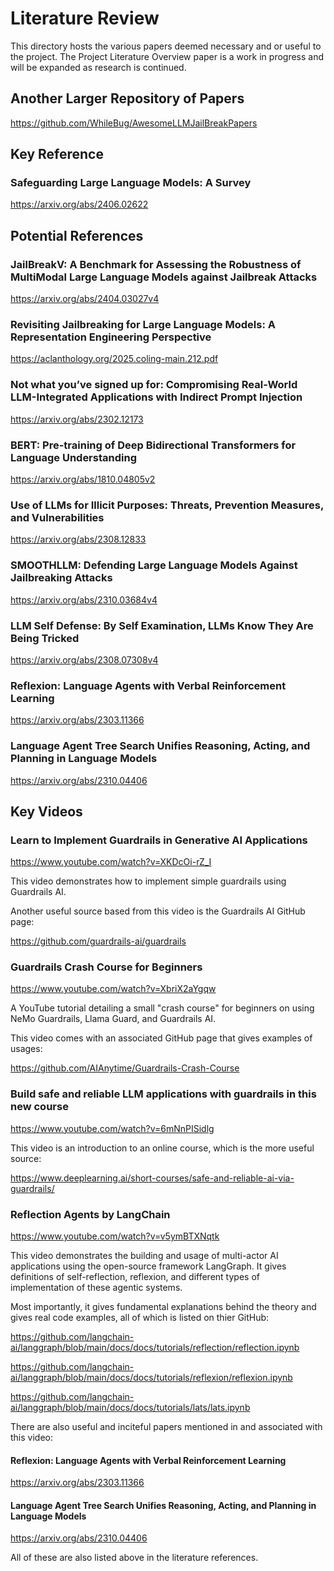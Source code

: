 # Literature Review

This directory hosts the various papers deemed necessary and or useful to the project. The Project Literature Overview paper is a work in progress and will be expanded as research is continued.

## Another Larger Repository of Papers

https://github.com/WhileBug/AwesomeLLMJailBreakPapers

## Key Reference

### Safeguarding Large Language Models: A Survey
https://arxiv.org/abs/2406.02622

## Potential References

### JailBreakV: A Benchmark for Assessing the Robustness of MultiModal Large Language Models against Jailbreak Attacks
https://arxiv.org/abs/2404.03027v4

### Revisiting Jailbreaking for Large Language Models: A Representation Engineering Perspective
https://aclanthology.org/2025.coling-main.212.pdf

### Not what you’ve signed up for: Compromising Real-World LLM-Integrated Applications with Indirect Prompt Injection
https://arxiv.org/abs/2302.12173

### BERT: Pre-training of Deep Bidirectional Transformers for Language Understanding
https://arxiv.org/abs/1810.04805v2

### Use of LLMs for Illicit Purposes: Threats, Prevention Measures, and Vulnerabilities
https://arxiv.org/abs/2308.12833

### SMOOTHLLM: Defending Large Language Models Against Jailbreaking Attacks
https://arxiv.org/abs/2310.03684v4

### LLM Self Defense: By Self Examination, LLMs Know They Are Being Tricked
https://arxiv.org/abs/2308.07308v4

### Reflexion: Language Agents with Verbal Reinforcement Learning
https://arxiv.org/abs/2303.11366

### Language Agent Tree Search Unifies Reasoning, Acting, and Planning in Language Models
https://arxiv.org/abs/2310.04406

## Key Videos

### Learn to Implement Guardrails in Generative AI Applications
https://www.youtube.com/watch?v=XKDcOi-rZ_I

This video demonstrates how to implement simple guardrails using Guardrails AI.

Another useful source based from this video is the Guardrails AI GitHub page:

https://github.com/guardrails-ai/guardrails

### Guardrails Crash Course for Beginners
https://www.youtube.com/watch?v=XbriX2aYgqw

A YouTube tutorial detailing a small "crash course" for beginners on using NeMo Guardrails, Llama Guard, and Guardrails AI.

This video comes with an associated GitHub page that gives examples of usages:

https://github.com/AIAnytime/Guardrails-Crash-Course

### Build safe and reliable LLM applications with guardrails in this new course
https://www.youtube.com/watch?v=6mNnPISidlg

This video is an introduction to an online course, which is the more useful source:

https://www.deeplearning.ai/short-courses/safe-and-reliable-ai-via-guardrails/

### Reflection Agents by LangChain
https://www.youtube.com/watch?v=v5ymBTXNqtk

This video demonstrates the building and usage of multi-actor AI applications using the open-source framework LangGraph. It gives definitions of self-reflection, reflexion, and different types of implementation of these agentic systems.

Most importantly, it gives fundamental explanations behind the theory and gives real code examples, all of which is listed on thier GitHub:

https://github.com/langchain-ai/langgraph/blob/main/docs/docs/tutorials/reflection/reflection.ipynb

https://github.com/langchain-ai/langgraph/blob/main/docs/docs/tutorials/reflexion/reflexion.ipynb

https://github.com/langchain-ai/langgraph/blob/main/docs/docs/tutorials/lats/lats.ipynb

There are also useful and inciteful papers mentioned in and associated with this video:

#### Reflexion: Language Agents with Verbal Reinforcement Learning
https://arxiv.org/abs/2303.11366

#### Language Agent Tree Search Unifies Reasoning, Acting, and Planning in Language Models
https://arxiv.org/abs/2310.04406

All of these are also listed above in the literature references.
